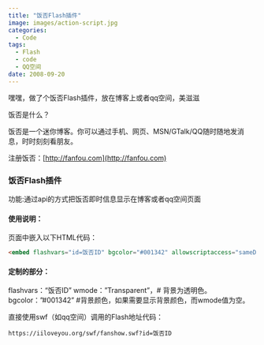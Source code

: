 ```yaml
---
title: "饭否Flash插件"
image: images/action-script.jpg
categories:
  - Code
tags:
  - Flash
  - code
  - QQ空间
date: 2008-09-20
---
```


嘿嘿，做了个饭否Flash插件，放在博客上或者qq空间，美滋滋

饭否是什么？

饭否是一个迷你博客。你可以通过手机、网页、MSN/GTalk/QQ随时随地发消息，时时刻刻看朋友。

注册饭否：[http://fanfou.com](http://fanfou.com)

### 饭否Flash插件

功能:通过api的方式把饭否即时信息显示在博客或者qq空间页面

#### 使用说明：

页面中嵌入以下HTML代码：

```html
<embed flashvars="id=饭否ID" bgcolor="#001342" allowscriptaccess="sameDomain" wmode="Transparent" height="130" loop="false" menu="false" name="FanShow" pluginspage="http://www.macromedia.com/go/getflashplayer" quality="high" src="https://iiloveyou.org/swf/fanshow.swf" mce_src="https://iiloveyou.org/swf/fanshow.swf" type="application/x-shockwave-flash" width="335"/>
```

#### 定制的部分：

flashvars：“饭否ID”
wmode：”Transparent”，# 背景为透明色。
bgcolor：”#001342” #背景颜色，如果需要显示背景颜色，而wmode值为空。


直接使用swf（如qq空间）调用的Flash地址代码：
```
https://iiloveyou.org/swf/fanshow.swf?id=饭否ID
```